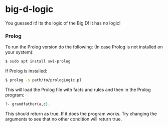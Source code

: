 # big-d-logic
You guessed it! Its the logic of the Big D! It has no logic!

### Prolog
To run the Prolog version do the following:
(In case Prolog is not installed on your system):
```sh
$ sudo apt install swi-prolog
```
If Prolog is installed:
```sh
$ prolog -s path/to/prologLogic.pl
```
This will load the Prolog file with facts and rules and then in the Prolog program:
```sh
?- grandfather(a,c).
```
This should return as true. If it does the program works. Try changing the arguments to see that no other condition will return true.